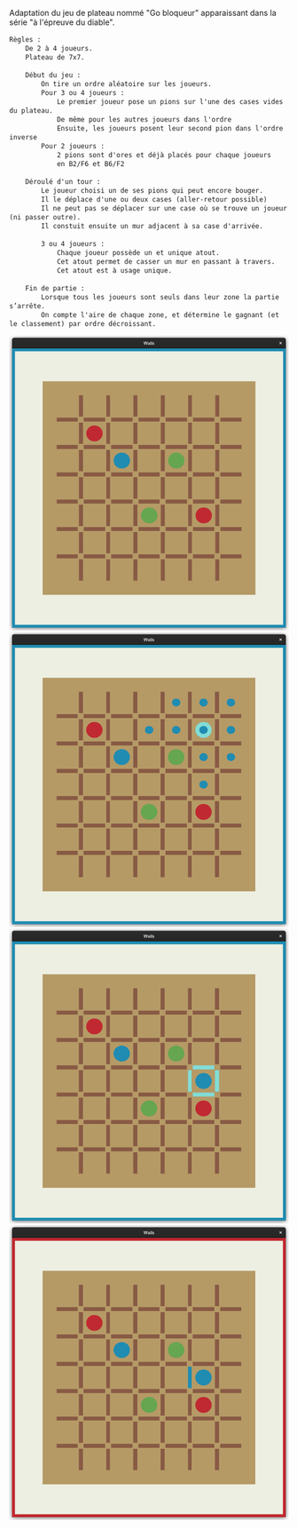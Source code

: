 Adaptation du jeu de plateau nommé "Go bloqueur" apparaissant dans la série "à l'épreuve du diable".

    Règles :
        De 2 à 4 joueurs.
        Plateau de 7x7.
        
        Début du jeu :
            On tire un ordre aléatoire sur les joueurs.
            Pour 3 ou 4 joueurs :
                Le premier joueur pose un pions sur l'une des cases vides du plateau.
                De même pour les autres joueurs dans l'ordre
                Ensuite, les joueurs posent leur second pion dans l'ordre inverse
            Pour 2 joueurs :
                2 pions sont d'ores et déjà placés pour chaque joueurs 
                en B2/F6 et B6/F2
        
        Déroulé d'un tour :
            Le joueur choisi un de ses pions qui peut encore bouger.
            Il le déplace d'une ou deux cases (aller-retour possible)
            Il ne peut pas se déplacer sur une case où se trouve un joueur (ni passer outre).
            Il constuit ensuite un mur adjacent à sa case d'arrivée.

            3 ou 4 joueurs :
                Chaque joueur possède un et unique atout.
                Cet atout permet de casser un mur en passant à travers.
                Cet atout est à usage unique. 

        Fin de partie :
            Lorsque tous les joueurs sont seuls dans leur zone la partie s’arrête.
            On compte l'aire de chaque zone, et détermine le gagnant (et le classement) par ordre décroissant.

<img src="/images/example1.png">
<img src="/images/example2.png">
<img src="/images/example3.png">
<img src="/images/example4.png">
